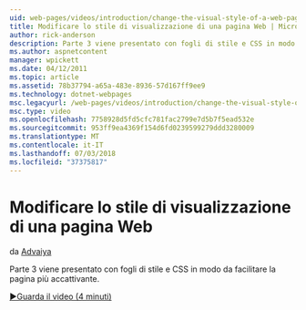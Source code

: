 ```yaml
---
uid: web-pages/videos/introduction/change-the-visual-style-of-a-web-page
title: Modificare lo stile di visualizzazione di una pagina Web | Microsoft Docs
author: rick-anderson
description: Parte 3 viene presentato con fogli di stile e CSS in modo da facilitare la pagina più accattivante.
ms.author: aspnetcontent
manager: wpickett
ms.date: 04/12/2011
ms.topic: article
ms.assetid: 78b37794-a65a-483e-8936-57d167ff9ee9
ms.technology: dotnet-webpages
msc.legacyurl: /web-pages/videos/introduction/change-the-visual-style-of-a-web-page
msc.type: video
ms.openlocfilehash: 7758928d5fd5cfc781fac2799e7d5b7f5ead532e
ms.sourcegitcommit: 953ff9ea4369f154d6fd0239599279ddd3280009
ms.translationtype: MT
ms.contentlocale: it-IT
ms.lasthandoff: 07/03/2018
ms.locfileid: "37375817"
---
```

<a name="change-the-visual-style-of-a-web-page"></a>Modificare lo stile di visualizzazione di una pagina Web
====================
da [Advaiya](https://twitter.com/Advaiyasolns)

Parte 3 viene presentato con fogli di stile e CSS in modo da facilitare la pagina più accattivante.

[&#9654;Guarda il video (4 minuti)](https://channel9.msdn.com/Blogs/ASP-NET-Site-Videos/change-the-visual-style-of-a-web-page)
